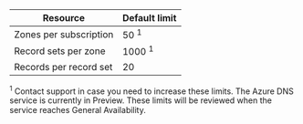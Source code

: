 
| Resource	| Default limit 
--- | ---
| Zones per subscription | 50 <sup>1</sup>
| Record sets per zone| 1000 <sup>1</sup>
| Records per record set| 20
<!-- deleted by customization

-->
<sup>1</sup> Contact support in case you need to increase these limits.
The Azure DNS service is currently in Preview.  These limits will be reviewed when the service reaches General Availability.